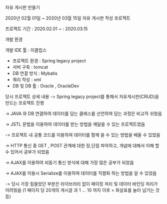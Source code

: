 
자유 게시판 만들기

2020년 02월 01일 ~ 2020년 03월 15일 자유 게시판 작성 프로젝트

프로젝트 기간 : 2020.02.01 ~ : 2020.03.15

개발 환경

개발 IDE 툴  : 이클립스
 - 프로젝트 환경 : Spring legacy project
 - 서버 구축     : tomcat  
 - DB 연결 방식  : Mybatis
 - 쿼리 작성     : xml
 - DB 및 DB 툴  : Oracle , OracleDev

당시 프로젝트 상세 내용
 -> Spring legacy project를 통해서 자유게시판(CRUD)을 만드는 프로젝트 진행
 
 -> JAVA 와 DB 연결하여 데이터를 담는 클래스를 선언하여 담는 과정은 비교적 쉬웠음
 
 -> JSTL 문법을 이용하여 데이터를 받는 방법을 깨달을 수 있는 프로젝트였음
 
 -> 프로젝트 내 공통 코드를 이용하여 데이터를 함께 쓸 수 있는 방법을 배울 수 있었음
 
 -> HTTP 통신 중 GET , POST 관계에 대한 장,단점 파악하고, 개념에 대해서 이해 할 수 있어서 공부가 되었음
 
 -> AJAX를 이용하여 비동기 통신 방식에 대해 가장 많은 공부가 되었음
 
 -> AJAX를 이용시 Serialize를 이용하여 데이터를 직렬화 하는 방법을 알 수 있었음
 
 -> 당시 가장 힘들었던 부분은 라이브러리 없이 페이징 처리 및 데이터 바인딩 처리가 어려웠음 (1 페이지 당 20개의 게시글 과 1 ... 10 까지 이후 > 화살표를 눌러 넘기는 것 등)
 
